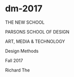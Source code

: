 # dm-2017

 THE NEW SCHOOL

 PARSONS SCHOOL OF DESIGN

 ART, MEDIA & TECHNOLOGY



 Design Methods

 Fall 2017
 
 Richard The
